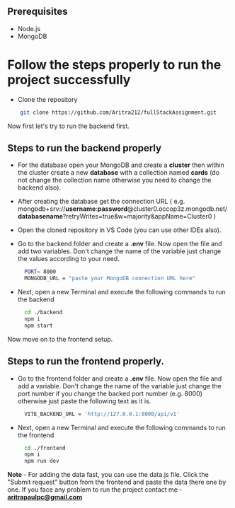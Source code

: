 ## Prerequisites
- Node.js
- MongoDB

# Follow the steps properly to run the project successfully

- Clone the repository
  
```bash
    git clone https://github.com/Aritra212/fullStackAssignment.git
```
Now first let's try to run the backend first.

## Steps to run the backend properly

- For the database open your MongoDB and create a **cluster** then within the cluster create a new **database** with a collection named **cards** (do not change the collection name otherwise you need to change the backend also).
- After creating the database get the connection URL ( e.g. mongodb+srv://**username**:**password**@cluster0.occop3z.mongodb.net/**databasename**?retryWrites=true&w=majority&appName=Cluster0 )
- Open the cloned repository in VS Code (you can use other IDEs also).
- Go to the backend folder and create a **.env** file. Now open the file and add two variables. Don't change the name of the variable just change the values according to your need.
  
  ```bash
    PORT= 8000 
    MONGODB_URL = "paste your MongoDB connection URL here"
  ```
- Next, open a new Terminal and execute the following commands to run the backend
  
  ```bash
    cd ./backend
    npm i
    npm start
  ```

Now move on to the frontend setup.

## Steps to run the frontend properly.

- Go to the frontend folder and create a **.env** file. Now open the file and add a variable. Don't change the name of the variable just change the port number if you change the backed port number (e.g. 8000) otherwise just paste the following text as it is.
  
  ```bash
    VITE_BACKEND_URL = 'http://127.0.0.1:8000/api/v1'
  ```
- Next, open a new Terminal and execute the following commands to run the frontend
  
  ```bash
    cd ./frontend
    npm i
    npm run dev
  ```

**Note** - For adding the data fast, you can use the data.js file. Click the "Submit request" button from the frontend and paste the data there one by one.
If you face any problem to run the project contact me - **aritrapaulpc@gmail.com**
